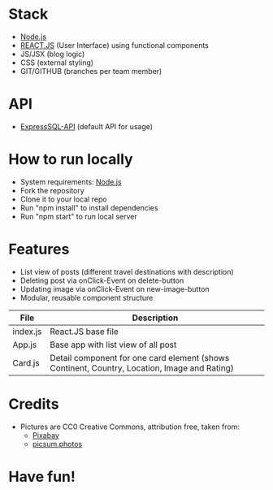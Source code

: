 # Stack
* [Node.js](https://nodejs.org/)
* [REACT.JS](https://reactjs.org/) (User Interface) using functional components 
* JS/JSX (blog logic)
* CSS (external styling)
* GIT/GITHUB (branches per team member)

# API
* [ExpressSQL-API](https://github.com/Natascha2020/ExpressSQL.git) (default API for usage)

# How to run locally
* System requirements: [Node.js](https://nodejs.org/)
* Fork the repository
* Clone it to your local repo
* Run "npm install" to install dependencies
* Run "npm start" to run local server

# Features
* List view of posts (different travel destinations with description)
* Deleting post via onClick-Event on delete-button
* Updating image via onClick-Event on new-image-button
* Modular, reusable component structure

File          | Description
------------- | -------------
index.js      | React.JS base file
App.js        | Base app with list view of all post 
Card.js          | Detail component for one card element (shows Continent, Country, Location, Image and Rating)


# Credits

* Pictures are CC0 Creative Commons, attribution free, taken from:
   * [Pixabay](https://pixabay.com/)
   * [picsum.photos](https://picsum.photos)

# Have fun!

